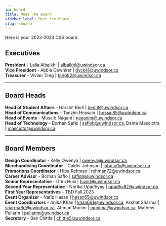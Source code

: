 ```yaml
---
id: board
title: Meet The Board
sidebar_label: Meet the Board
slug: /board
---
```


Here is your 2023-2024 CSS board:

## Executives

**President** - Laila Albalkhi | albalkhl@uwindsor.ca  
**Vice President** - Abbie Dewhirst | dyck41@uwindsor.ca  
**Treasurer** - Vivian Tang | tang82@uwindsor.ca

---

## Board Heads

**Head of Student Affairs** - Harshit Bedi | bedi8@uwindsor.ca  
**Head of Communications** - Tanzim Hossain | hossai85@uwindsor.ca  
**Head of Events** - Musaib Nagani | naganim@uwindsor.ca  
**Head of Technology** - Borhan Saflo | saflob@uwindsor.ca, Dante Masciotra | masciotd@uwindsor.ca

---

## Board Members

**Design Coordinator** - Kelly Owenya | owenya@uwindsor.ca  
**Merchandising Coordinator** - Calder Johnson | johnso1x@uwindsor.ca  
**Promotions Coordinator** - Hiba Rehman | rehman72@uwindsor.ca  
**Career Advisor** - Borhan Saflo | saflob@uwindsor.ca  
**Senior Representative** - Drini Husi | husid@uwindsor.ca  
**Second Year Representative** - Norika Upadhyay | upadhy82@uwindsor.ca  
**First Year Representatives** - TBD Fall 2023  
**Event Organizer** - Nafiz Hasan | hasan55@uwindsor.ca  
**Event Coordinators** - Anika Khan | khan661@uwindsor.ca, Akshat Sharma | sharma8d@uwindsor.ca, Ahmad Munim | munima@uwindsor.ca, Mathew Pellarin | pellarim@uwindsor.ca  
**Secretary** - Ben Chittle | chittle5@uwindsor.ca
